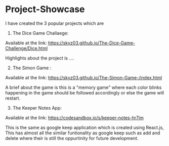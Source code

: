 # Project-Showcase

I have created the 3 popular projects which are 


1) The Dice Game Challaege:

Available at the link: https://skyz03.github.io/The-Dice-Game-Challenge/Dice.html

Highlights about the project is ....


2) The Simon Game : 

Available at the link: https://skyz03.github.io/The-Simon-Game-/index.html 

A brief about the game is this is a "memory game" where each color blinks happening in the game should be followed accordingly or else the game will restart. 


3) The Keeper Notes App: 

Available at the link: https://codesandbox.io/s/keeper-notes-hr7im

This is the same as google keep application which is created using React.js, This has almost all the similar funtionality as google keep such as add and delete where their is still the oppurtinity for future development. 
